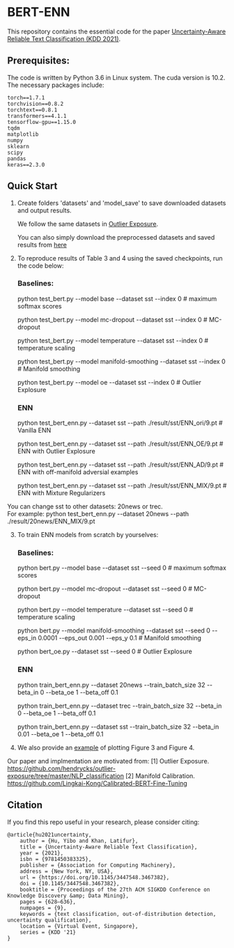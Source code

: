 # BERT-ENN

This repository contains the essential code for the paper [Uncertainty-Aware Reliable Text Classification (KDD 2021)](https://dl.acm.org/doi/10.1145/3447548.3467382).

## Prerequisites:
The code is written by Python 3.6 in Linux system. The cuda version is 10.2. 
The necessary packages include:

	torch==1.7.1 
	torchvision==0.8.2 
	torchtext==0.8.1
	transformers==4.1.1 
	tensorflow-gpu==1.15.0 
	tqdm 
	matplotlib 
	numpy 
	sklearn 
	scipy 
	pandas 
	keras==2.3.0 

## Quick Start

1. Create folders 'datasets' and 'model_save' to save downloaded datasets and output results.
	
	We follow the same datasets in [Outlier Exposure](https://github.com/hendrycks/outlier-exposure/tree/master/NLP_classification).
	
  	You can also simply download the preprocessed datasets and saved results from [here](https://drive.google.com/drive/folders/1wMlKX5_Gfubsant3mtVH_yh2VL_yv06O?usp=sharing)


2.  To reproduce results of Table 3 and 4 using the saved checkpoints, run the code below:
	
	### Baselines:
	
	python test_bert.py --model base --dataset sst --index 0			# maximum softmax scores
	
	python test_bert.py --model mc-dropout --dataset sst --index 0			# MC-dropout
	
	python test_bert.py --model temperature --dataset sst --index 0			# temperature scaling
	
	python test_bert.py --model manifold-smoothing --dataset sst --index 0		# Manifold smoothing
	
	python test_bert.py --model oe --dataset sst --index 0				# Outlier Explosure
	
	
	### ENN
	
	python test_bert_enn.py --dataset sst --path ./result/sst/ENN_ori/9.pt		# Vanilla ENN
	
	python test_bert_enn.py --dataset sst --path ./result/sst/ENN_OE/9.pt		# ENN with Outlier Explosure
	
	python test_bert_enn.py --dataset sst --path ./result/sst/ENN_AD/9.pt		# ENN with off-manifold adversial examples
	
	python test_bert_enn.py --dataset sst --path ./result/sst/ENN_MIX/9.pt		# ENN with Mixture Regularizers
	
You can change sst to other datasets: 20news or trec.  
For example: python test_bert_enn.py --dataset 20news --path ./result/20news/ENN_MIX/9.pt


3.  To train ENN models from scratch by yourselves:

	### Baselines:
	
	python bert.py --model base --dataset sst --seed 0			# maximum softmax scores
	
	python bert.py --model mc-dropout --dataset sst --seed 0			# MC-dropout
	
	python bert.py --model temperature --dataset sst --seed 0			# temperature scaling
	
	python bert.py --model manifold-smoothing --dataset sst --seed 0 --eps_in 0.0001 --eps_out 0.001 --eps_y 0.1		# Manifold smoothing
	
	python bert_oe.py --dataset sst --seed 0				# Outlier Explosure
     
	### ENN
	python train_bert_enn.py --dataset 20news --train_batch_size 32 --beta_in 0 --beta_oe 1 --beta_off 0.1
	
	python train_bert_enn.py --dataset trec --train_batch_size 32 --beta_in 0 --beta_oe 1 --beta_off 0.1
	
	python train_bert_enn.py --dataset sst --train_batch_size 32 --beta_in 0.01 --beta_oe 1 --beta_off 0.1
    
	
4. We also provide an [example](https://github.com/snowood1/BERT-ENN/blob/main/demo%20result%20figures-final.ipynb) of plotting Figure 3 and Figure 4.
	
Our paper and implmentation are motivated from:
[1] Outlier Exposure. https://github.com/hendrycks/outlier-exposure/tree/master/NLP_classification
[2] Manifold Calibration. https://github.com/Lingkai-Kong/Calibrated-BERT-Fine-Tuning




## Citation

If you find this repo useful in your research, please consider citing:

    @article{hu2021uncertainty,
        author = {Hu, Yibo and Khan, Latifur},
        title = {Uncertainty-Aware Reliable Text Classification},
        year = {2021},
        isbn = {9781450383325},
        publisher = {Association for Computing Machinery},
        address = {New York, NY, USA},
        url = {https://doi.org/10.1145/3447548.3467382},
        doi = {10.1145/3447548.3467382},
        booktitle = {Proceedings of the 27th ACM SIGKDD Conference on Knowledge Discovery &amp; Data Mining},
        pages = {628–636},
        numpages = {9},
        keywords = {text classification, out-of-distribution detection, uncertainty qualification},
        location = {Virtual Event, Singapore},
        series = {KDD '21}
    }
